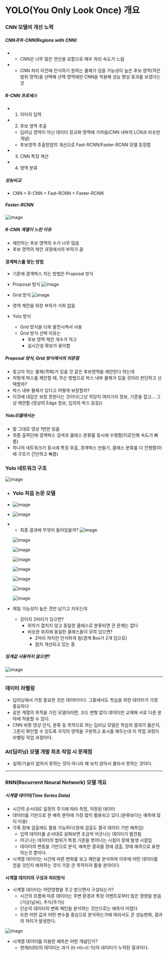 # YOLO(You Only Look Once) 개요
### CNN 모델의 개선 노력
##### CNN과 R-CNN(Regions with CNN)
- - CNN은 너무 많은 연산을 요함으로 매우 처리 속도가 느림
- - CNN 처리 이전에 인식하기 원하는 물체가 있을 가능성이 높은 후보 영역(적은 범위 영역)을 선택해 선택 영역에만 CNN을 적용해 성능 향상 효과를 보겠다는 것

##### R-CNN 프로세스
- 1. 이미지 입력
- 2. 후보 영역 추출
  - 딥러닝 영역이 아닌 데이터 정규화 영역에 가까움(CNN 내부의 LCN과 비슷한 개념)
  - 후보영역 추출방법의 개선으로 Fast-RCNN/Faster-RCNN 모델 등장함
- 3. CNN 특징 계산
- 4. 영역 분류
 
##### 성능비교
- CNN < R-CNN < Fast-RCNN < Faster-RCNN

##### Faster-RCNN
![image](https://github.com/user-attachments/assets/404dd91e-fc76-47f4-9aad-4a9320edb7a5)

##### R-CNN 계열이 느린 이유
- 제안하는 후보 영역의 수가 너무 많음
- 후보 영역의 제안 과정에서의 부하가 큼

#### 경계박스를 찾는 방법
- 기존에 경계박스 치는 방법은 Proposal 방식
- Proposal 방식
![image](https://github.com/user-attachments/assets/97c18e7e-b80b-4158-8d6c-587f5f1df095)

- Grid 방식
![image](https://github.com/user-attachments/assets/920e4fbf-1af6-4242-bb68-929d640308ed)
- 영역 제안을 위한 부하가 거희 없음

- Yolo 방식
  - Grid 방식을 더욱 발전시켜서 사용
  - Grid 방식 선택 이유는
    - 후보 영역 제안 개수가 적고
    - 실시간성 확보가 용이함

##### Proposal 방식, Grid 방식에서의 의문점
- 찾고자 하는 물체(객체)가 있을 것 같은 후보영역을 제안한다 하는데
- 저렇게 박스를 제안할 때, 무슨 방법으로 박스 내부 물체가 있을 것이라 판단하고 선택할까?
- 박스 내부 물체가 있다고 어떻게 보장할까?
- 이것에 대답은 보장 못한다는 것이다(그냥 적당히 여러가지 정보, 기준을 잡고… 그냥 제안함 (영상의 Edge 정보, 임의의 박스 등등))

##### Yolo모델에서는
- 말 그대로 영상 1번만 읽음
- 최종 출력단에 경계박스 검색과 클래스 분류를 동시에 수행함(이로인해 속도가 빠름)
- 하나의 네트워크가 동시에 특징 추출, 경계박스 만들기, 클래스 분류를 다 진행함(이에 구조가 간단하고 빠름)

### Yolo 네트워크 구조
![image](https://github.com/user-attachments/assets/98583cb7-7e10-43b6-bbde-6afd8c4d9b0a)

- ### Yolo 처음 논문 모델
- ![image](https://github.com/user-attachments/assets/c8153fb5-f739-4763-b829-e88c75a717f0)

- ![image](https://github.com/user-attachments/assets/7e0f1f2c-9692-45e5-a5a4-d9c906b05cc7)

- - 최종 결과에 무엇이 들어있을까?
 ![image](https://github.com/user-attachments/assets/830963fb-e83b-4c19-9ae4-76d1457f3a8a)

  ![image](https://github.com/user-attachments/assets/2e19c17e-77cd-4179-a9a5-7e6593326e9e)

  ![image](https://github.com/user-attachments/assets/2a2f62cf-2cbc-4769-a946-e02fae3ba083)

  ![image](https://github.com/user-attachments/assets/94ee8568-032a-47a0-bf01-1fead5b11128)

  ![image](https://github.com/user-attachments/assets/2afa041c-29ba-47f6-9656-faa9ebe2e204)

  ![image](https://github.com/user-attachments/assets/0e1e1588-ef47-434a-9485-20d17f732cb2)

  ![image](https://github.com/user-attachments/assets/db1d944d-df90-49d2-a35a-90676f2f5d40)

  ![image](https://github.com/user-attachments/assets/1f6a1a76-8178-4841-8fe6-34f84b16a0fe)

- 제일 가능성이 높은 것만 남기고 지우는데
  - 강아지 2마리가 있으면?
    - 위치가 겹치지 않고 동일한 클래스로 분류되면 큰 문제는 없다
    - 비슷한 위치에 동일한 클래스들이 모여 있으면?
      - 2마리 까지만 인식하게 됨(경계 Box가 2개 임으로)
      - 점차 개선되고 있는 중
      
##### 임계값 사용하지 않으면?

![image](https://github.com/user-attachments/assets/753cab51-9f94-47ba-8216-86a8e5ebff86)

-----------

### 데이터 라벨링
- 딥러닝에서 가장 중요한 것은 데이터이다. 그중에서도 학습을 위한 데이터가 가장 중요하다
- 같은 계열의 목적을 가진 모델이라면, 코드 변형 없이 데이터만 교체해 서로 다른 분야에 적용할 수 있다.
- CNN 비롯 영상 인식, 분류 등 목적으로 하는 딥러닝 모델은 학습의 결과가 옳은지, 그른지 확인할 수 있도록 각각의 영역을 구분하고 표시를 해두는데 이 작업 과정이 라벨링 작업 과정이다.

### AI(딥러닝) 모델 개발 최초 작업 시 문제점
- 실력/기술이 없어서 못하는 것이 아니라 해 보지 않아서 몰라서 못하는 것이다.

------------------

### RNN(Recurrent Neural Network) 모델 개요

##### 시계열 데이터(Time Series Data)
- 시간의 순서대로 일정의 주기에 따라 측정, 저장된 데이터
- 데이터를 기반으로 한 예측 분야에 가장 많이 활용되고 있다.(분류보다는 예측에 많이 이용)
- 각혹 장애 검출에도 활용 가능하다(장애 검출도 결국 데이터 기반 예측임)
  - 입력 데이터를 순서대로 살펴보면 조금씩 어긋나는 데이터가 발견됨
  - 어긋나는 데이터의 범위가 특정 기준을 벗어나는 시점이 장애 발생 시점임
  - 데이터의 변동을 기반으로 분석, 예측한 결과를 장애 검출, 장애 예측으로 표현하는것 뿐이다.
- 시계열 데이터는 시간에 따른 변화를 보고 패턴을 분석하여 이후에 어떤 데이터를 얻을 것인지 예측하는 것이 가장 큰 목적이자 활용 분야이다.
  
#### 시계열 데이터의 구성과 처리방식
- 시계열 데이터는 어떤영향을 주고 받으면서 구성되는가?
  - 시간의 흐름에 따른 데이터는 주변 환경과 특정 이벤트로부터 많은 영향을 받음(기상(날씨), 주식(주가))
  - 단순히 데이터의 변화 패턴을 분석하는 것만으로는 예측이 어렵다
  - 또한 어떤 값과 어떤 변수를 중심으로 분석하는가에 따라서도 큰 성능변화, 결과의 차이가 발생한다.

![image](https://github.com/user-attachments/assets/0430295b-9fad-47ae-ae26-d256cd25745e)

- 시계열 데이터를 이용한 예측은 어떤 개념인가?
  - 현재(t(0))의 데이터는 과거 (t(-m)~t(-1))의 데이터가 누적된 결과이다.

